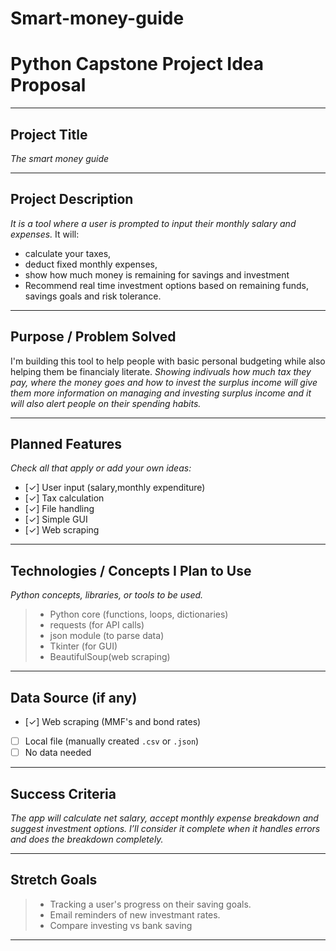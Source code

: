 # Smart-money-guide
# Python Capstone Project Idea Proposal

---

## Project Title  
_The smart money guide_

---

## Project Description  
_It is a tool where a user is prompted  to input their monthly salary and expenses._
It will:
   - calculate your taxes,
   - deduct fixed monthly expenses,
   - show how much money is remaining for savings and investment
   - Recommend real time investment options based on remaining funds, savings goals and risk tolerance.


---

## Purpose / Problem Solved  
I'm building this tool to help people with basic personal budgeting while also helping them be financialy literate.
_Showing indivuals how much tax they pay, where the money goes and how to invest the surplus income will give them more information on managing and investing surplus income and it will also alert people on their spending habits._



---

## Planned Features  
_Check all that apply or add your own ideas:_

- [✓] User input (salary,monthly expenditure)
- [✓] Tax calculation
- [✓] File handling 
- [✓] Simple GUI
- [✓] Web scraping

---

## Technologies / Concepts I Plan to Use  
_Python concepts, libraries, or tools to be used._
 
> - Python core (functions, loops, dictionaries)  
> - requests (for API calls)  
> - json module (to parse data)  
> - Tkinter (for GUI)
> - BeautifulSoup(web scraping)

---

## Data Source (if any)  

- [✓] Web scraping (MMF's and bond rates)
- [ ] Local file (manually created `.csv` or `.json`)
- [ ] No data needed

---

## Success Criteria  

_The app will calculate net salary, accept monthly expense breakdown and suggest investment options. I’ll consider it complete when it handles errors and does the breakdown completely._

---

## Stretch Goals 

> - Tracking a user's progress on their saving goals.
> - Email reminders of new investmant rates.  
> - Compare investing vs bank saving

---